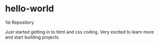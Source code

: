 # hello-world
1st Repository

Just started getting in to html and css coding. Very excited to learn more and start building projects
